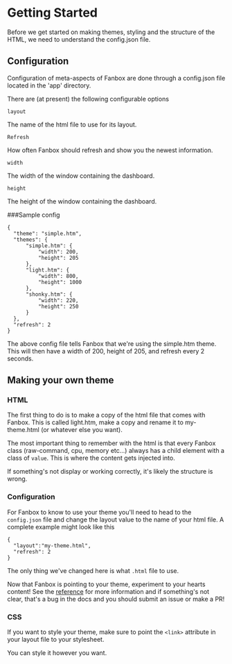 # Getting Started

Before we get started on making themes, styling and the structure of the HTML, we need to understand the config.json file.

## Configuration

Configuration of meta-aspects of Fanbox are done through a config.json file located in the 'app' directory.

There are (at present) the following configurable options

```
layout
```
The name of the html file to use for its layout.
```
Refresh
```
How often Fanbox should refresh and show you the newest information.
```
width
```
The width of the window containing the dashboard.
```
height
```
The height of the window containing the dashboard.

###Sample config
```
{
  "theme": "simple.htm",
  "themes": {
      "simple.htm": {
          "width": 200,
          "height": 205
      },
      "light.htm": {
          "width": 800,
          "height": 1000
      },
      "shonky.htm": {
          "width": 220,
          "height": 250
      }
  },
  "refresh": 2
}
```
The above config file tells Fanbox that we're using the simple.htm theme.
This will then have a width of 200, height of 205, and refresh every 2 seconds.


## Making your own theme

### HTML
The first thing to do is to make a copy of the html file that comes with Fanbox. This is called light.htm, make a copy and rename it to my-theme.html (or whatever else you want).

The most important thing to remember with the html is that every Fanbox class (raw-command, cpu, memory etc...) always has a child element with a class of ```value```. This is where the content gets injected into.

If something's not display or working correctly, it's likely the structure is wrong.

### Configuration

For Fanbox to know to use your theme you'll need to head to the ```config.json``` file and change the layout value to the name of your html file.
A complete example might look like this
```
{
  "layout":"my-theme.html",
  "refresh": 2
}
```
The only thing we've changed here is what ```.html``` file to use.

Now that Fanbox is pointing to your theme, experiment to your hearts content!
See the [reference](reference.md) for more information and if something's not clear, that's a bug in the docs and you should submit an issue or make a PR!

### CSS

If you want to style your theme, make sure to point the ```<link>``` attribute in your layout file to your stylesheet.

You can style it however you want.
